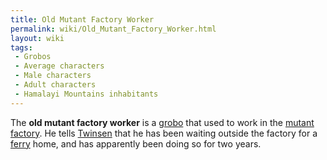 ```yaml
---
title: Old Mutant Factory Worker
permalink: wiki/Old_Mutant_Factory_Worker.html
layout: wiki
tags:
 - Grobos
 - Average characters
 - Male characters
 - Adult characters
 - Hamalayi Mountains inhabitants
---
```


The **old mutant factory worker** is a [grobo](grobo "wikilink") that
used to work in the [mutant factory](mutant_factory "wikilink"). He
tells [Twinsen](Twinsen "wikilink") that he has been waiting outside the
factory for a [ferry](ferry "wikilink") home, and has apparently been
doing so for two years.
